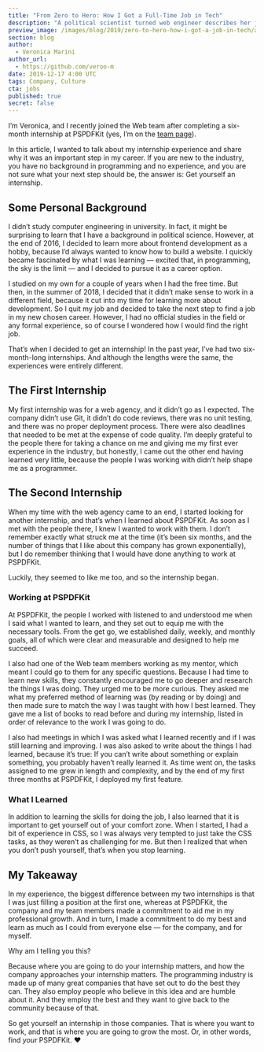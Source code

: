 ```yaml
---
title: "From Zero to Hero: How I Got a Full-Time Job in Tech"
description: "A political scientist turned web engineer describes her journey of transformation. She also reveals a few aspects that can make or break an internship in tech (and in general)."
preview_image: /images/blog/2019/zero-to-hero-how-i-got-a-job-in-tech/article-header.png
section: blog
author:
  - Veronica Marini
author_url:
  - https://github.com/veroo-m
date: 2019-12-17 4:00 UTC
tags: Company, Culture
cta: jobs
published: true
secret: false
---
```


I’m Veronica, and I recently joined the Web team after completing a six-month internship at PSPDFKit (yes, I’m on the [team page][]).

In this article, I wanted to talk about my internship experience and share why it was an important step in my career. If you are new to the industry, you have no background in programming and no experience, and you are not sure what your next step should be, the answer is: Get yourself an internship.

## Some Personal Background

I didn’t study computer engineering in university. In fact, it might be surprising to learn that I have a background in political science. However, at the end of 2016, I decided to learn more about frontend development as a hobby, because I’d always wanted to know how to build a website. I quickly became fascinated by what I was learning — excited that, in programming, the sky is the limit — and I decided to pursue it as a career option.

I studied on my own for a couple of years when I had the free time. But then, in the summer of 2018, I decided that it didn’t make sense to work in a different field, because it cut into my time for learning more about development. So I quit my job and decided to take the next step to find a job in my new chosen career. However, I had no official studies in the field or any formal experience, so of course I wondered how I would find the right job.

That’s when I decided to get an internship! In the past year, I’ve had two six-month-long internships. And although the lengths were the same, the experiences were entirely different.

## The First Internship

My first internship was for a web agency, and it didn’t go as I expected. The company didn’t use Git, it didn’t do code reviews, there was no unit testing, and there was no proper deployment process. There were also deadlines that needed to be met at the expense of code quality. I’m deeply grateful to the people there for taking a chance on me and giving me my first ever experience in the industry, but honestly, I came out the other end having learned very little, because the people I was working with didn’t help shape me as a programmer.

## The Second Internship

When my time with the web agency came to an end, I started looking for another internship, and that’s when I learned about PSPDFKit. As soon as I met with the people there, I knew I wanted to work with them. I don’t remember exactly what struck me at the time (it’s been six months, and the number of things that I like about this company has grown exponentially), but I do remember thinking that I would have done anything to work at PSPDFKit.

Luckily, they seemed to like me too, and so the internship began.

### Working at PSPDFKit

At PSPDFKit, the people I worked with listened to and understood me when I said what I wanted to learn, and they set out to equip me with the necessary tools. From the get go, we established daily, weekly, and monthly goals, all of which were clear and measurable and designed to help me succeed.

I also had one of the Web team members working as my mentor, which meant I could go to them for any specific questions. Because I had time to learn new skills, they constantly encouraged me to go deeper and research the things I was doing. They urged me to be more curious. They asked me what my preferred method of learning was (by reading or by doing) and then made sure to match the way I was taught with how I best learned. They gave me a list of books to read before and during my internship, listed in order of relevance to the work I was going to do.

I also had meetings in which I was asked what I learned recently and if I was still learning and improving. I was also asked to write about the things I had learned, because it’s true: If you can’t write about something or explain something, you probably haven’t really learned it. As time went on, the tasks assigned to me grew in length and complexity, and by the end of my first three months at PSPDFKit, I deployed my first feature.

### What I Learned

In addition to learning the skills for doing the job, I also learned that it is important to get yourself out of your comfort zone. When I started, I had a bit of experience in CSS, so I was always very tempted to just take the CSS tasks, as they weren’t as challenging for me. But then I realized that when you don’t push yourself, that’s when you stop learning.

## My Takeaway

In my experience, the biggest difference between my two internships is that I was just filling a position at the first one, whereas at PSPDFKit, the company and my team members made a commitment to aid me in my professional growth. And in turn, I made a commitment to do my best and learn as much as I could from everyone else — for the company, and for myself.

Why am I telling you this?

Because where you are going to do your internship matters, and how the company approaches your internship matters. The programming industry is made up of many great companies that have set out to do the best they can. They also employ people who believe in this idea and are humble about it. And they employ the best and they want to give back to the community because of that.

So get yourself an internship in those companies. That is where you want to work, and that is where you are going to grow the most. Or, in other words, find _your_ PSPDFKit. ❤️

[team page]: https://pspdfkit.com/about/
